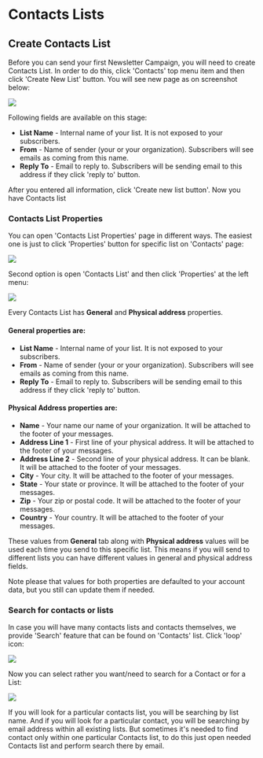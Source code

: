 # Contacts Lists

<ul data-toc data-toc-headings="h2,h3,h4"></ul>


## Create Contacts List

Before you can send your first Newsletter Campaign, you will need to create Contacts List. In order to do this, click 'Contacts' top menu item and then click 'Create New List' button. You will see new page as on screenshot below:

![](images/contacts/create_contact_list_1.png)

Following fields are available on this stage:

* **List Name** - Internal name of your list. It is not exposed to your subscribers. 
* **From** - Name of sender (your or your organization). Subscribers will see emails as coming from this name.
* **Reply To** - Email to reply to. Subscribers will be sending email to this address if they click 'reply to' button.

After you entered all information, click 'Create new list button'. Now you have Contacts list

### Contacts List Properties

You can open 'Contacts List Properties' page in different ways. The easiest one is just to click 'Properties' button for specific list on 'Contacts' page:

![](images/contacts/list_properties_1.png)

Second option is open 'Contacts List' and then click 'Properties' at the left menu:

![](images/contacts/list_properties_2.png)


Every Contacts List has **General** and **Physical address** properties.

#### General properties are:

* **List Name** - Internal name of your list. It is not exposed to your subscribers. 
* **From** - Name of sender (your or your organization). Subscribers will see emails as coming from this name.
* **Reply To** - Email to reply to. Subscribers will be sending email to this address if they click 'reply to' button.

#### Physical Address properties are:

* **Name** - Your name our name of your organization. It will be attached to the footer of your messages.
* **Address Line 1** - First line of your physical address. It will be attached to the footer of your messages.
* **Address Line 2** - Second line of your physical address. It can be blank. It will be attached to the footer of your messages.
*  **City** - Your city. It will be attached to the footer of your messages.
*  **State** - Your state or province. It will be attached to the footer of your messages.
*  **Zip** - Your zip or postal code. It will be attached to the footer of your messages.
*  **Country** - Your country. It will be attached to the footer of your messages.


These values from **General** tab along with **Physical address** values will be used each time you send to this specific list. This means if you will send to different lists you can have different values in general and physical address fields.

Note please that values for both properties are defaulted to your account data, but you still can update them if needed.

### Search for contacts or lists 

In case you will have many contacts lists and contacts themselves, we provide 'Search' feature that can be found on 'Contacts' list. Click 'loop' icon:

![](images/contacts/lists_search_1.png)

Now you can select rather you want/need to search for a Contact or for a List:

![](images/contacts/lists_search_2.png)

If you will look for a particular contacts list, you will be searching by list name. And if you will look for a particular contact, you will be searching by email address within all existing lists. But sometimes it's needed to find contact only within one particular Contacts list, to do this just open needed Contacts list and perform search there by email.



